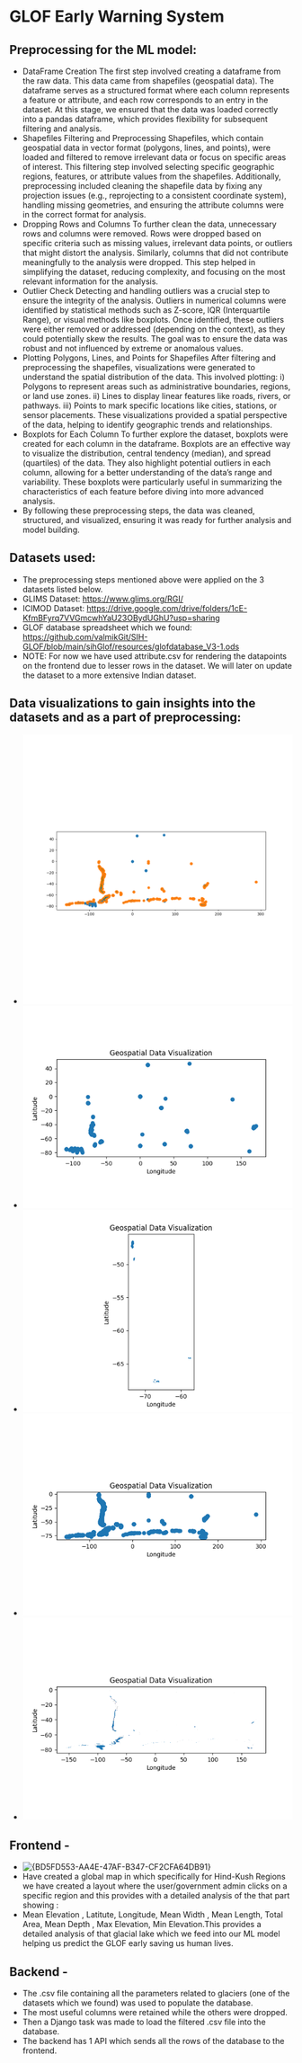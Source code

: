# GLOF Early Warning System
## Preprocessing for the ML model:
- DataFrame Creation
The first step involved creating a dataframe from the raw data. This data came from shapefiles (geospatial data). The dataframe serves as a structured format where each column represents a feature or attribute, and each row corresponds to an entry in the dataset. At this stage, we ensured that the data was loaded correctly into a pandas dataframe, which provides flexibility for subsequent filtering and analysis.
- Shapefiles Filtering and Preprocessing
Shapefiles, which contain geospatial data in vector format (polygons, lines, and points), were loaded and filtered to remove irrelevant data or focus on specific areas of interest. This filtering step involved selecting specific geographic regions, features, or attribute values from the shapefiles. Additionally, preprocessing included cleaning the shapefile data by fixing any projection issues (e.g., reprojecting to a consistent coordinate system), handling missing geometries, and ensuring the attribute columns were in the correct format for analysis.
- Dropping Rows and Columns
To further clean the data, unnecessary rows and columns were removed. Rows were dropped based on specific criteria such as missing values, irrelevant data points, or outliers that might distort the analysis. Similarly, columns that did not contribute meaningfully to the analysis were dropped. This step helped in simplifying the dataset, reducing complexity, and focusing on the most relevant information for the analysis.
- Outlier Check
Detecting and handling outliers was a crucial step to ensure the integrity of the analysis. Outliers in numerical columns were identified by statistical methods such as Z-score, IQR (Interquartile Range), or visual methods like boxplots. Once identified, these outliers were either removed or addressed (depending on the context), as they could potentially skew the results. The goal was to ensure the data was robust and not influenced by extreme or anomalous values.
- Plotting Polygons, Lines, and Points for Shapefiles
After filtering and preprocessing the shapefiles, visualizations were generated to understand the spatial distribution of the data. This involved plotting:
i) Polygons to represent areas such as administrative boundaries, regions, or land use zones.
ii) Lines to display linear features like roads, rivers, or pathways.
iii) Points to mark specific locations like cities, stations, or sensor placements. These visualizations provided a spatial perspective of the data, helping to identify geographic trends and relationships.
- Boxplots for Each Column
To further explore the dataset, boxplots were created for each column in the dataframe. Boxplots are an effective way to visualize the distribution, central tendency (median), and spread (quartiles) of the data. They also highlight potential outliers in each column, allowing for a better understanding of the data’s range and variability. These boxplots were particularly useful in summarizing the characteristics of each feature before diving into more advanced analysis.
- By following these preprocessing steps, the data was cleaned, structured, and visualized, ensuring it was ready for further analysis and model building.

## Datasets used:
- The preprocessing steps mentioned above were applied on the 3 datasets listed below.
- GLIMS Dataset: https://www.glims.org/RGI/
- ICIMOD Dataset: https://drive.google.com/drive/folders/1cE-KfmBFyrq7VVGmcwhYaU23OBydUGhU?usp=sharing
- GLOF database spreadsheet which we found: https://github.com/valmikGit/SIH-GLOF/blob/main/sihGlof/resources/glofdatabase_V3-1.ods
- NOTE: For now we have used attribute.csv for rendering the datapoints on the frontend due to lesser rows in the dataset. We will later on update the dataset to a more extensive Indian dataset.

## Data visualizations to gain insights into the datasets and as a part of preprocessing:
- ![Visualization 1](https://github.com/valmikGit/SIH-GLOF/blob/main/sihGlof/mlModel/Polygon%20Plots/combined.png?raw=true)
- ![Visualization 2](https://github.com/valmikGit/SIH-GLOF/blob/main/sihGlof/mlModel/Polygon%20Plots/geospatial_plot_1.png?raw=true)
- ![Visualization 3](https://github.com/valmikGit/SIH-GLOF/blob/main/sihGlof/mlModel/Polygon%20Plots/lines.png?raw=true)
- ![Visualization 4](https://github.com/valmikGit/SIH-GLOF/blob/main/sihGlof/mlModel/Polygon%20Plots/points.png?raw=true)
- ![Visualization 5](https://github.com/valmikGit/SIH-GLOF/blob/main/sihGlof/mlModel/Polygon%20Plots/polygons.png?raw=true)

## Frontend -
- <img width="957" alt="{BD5FD553-AA4E-47AF-B347-CF2CFA64DB91}" src="https://github.com/user-attachments/assets/0647fe87-9438-45ed-b9b2-09b0e92901f9">
- Have created a global map in which specifically for Hind-Kush Regions we have created a layout where the user/government admin clicks on a specific region and this provides with a detailed analysis of the that part showing :
- Mean Elevation , Latitute, Longitude, Mean Width , Mean Length, Total Area, Mean Depth , Max Elevation, Min Elevation.This provides a detailed analysis of that glacial lake which we feed into our ML model helping us predict the GLOF early saving us human lives.
## Backend -
- The .csv file containing all the parameters related to glaciers (one of the datasets which we found) was used to populate the database.
- The most useful columns were retained while the others were dropped.
- Then a Django task was made to load the filtered .csv file into the database.
- The backend has 1 API which sends all the rows of the database to the frontend.
